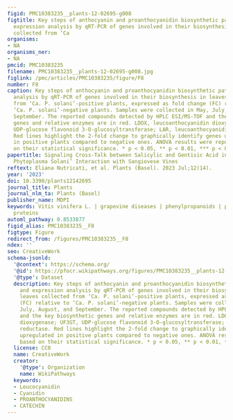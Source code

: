 ```yaml
---
figid: PMC10383235__plants-12-02695-g008
figtitle: Key steps of anthocyanin and proanthocyanidin biosynthetic pathways and
  expression analysis by qRT-PCR of genes involved in their biosynthesis in leaves
  collected from ‘Ca
organisms:
- NA
organisms_ner:
- NA
pmcid: PMC10383235
filename: PMC10383235__plants-12-02695-g008.jpg
figlink: /pmc/articles/PMC10383235/figure/F8
number: F8
caption: Key steps of anthocyanin and proanthocyanidin biosynthetic pathways and expression
  analysis by qRT-PCR of genes involved in their biosynthesis in leaves collected
  from ‘Ca. P. solani’-positive plants, expressed as fold change (FC) relative to
  ‘Ca. P. solani’-negative plants. Samples were collected in May, July, August, and
  September. The reported compounds detected by HPLC ESI/MS-TOF and the key biosynthetic
  genes and relative enzymes are in red. LDOX, leucoanthocyanidin dioxygenase; UF3GT,
  UDP-glucose flavonoid 3-O-glucosyltransferase; LAR, leucoanthocyanidin reductase.
  Red lines highlight the 2-fold change to graphically identify genes upregulated
  in positive plants compared to negative ones. ANOVA results were reported based
  on their statistical significance. * p < 0.05, ** p < 0.01, *** p < 0.001
papertitle: Signaling Cross-Talk between Salicylic and Gentisic Acid in the ‘Candidatus
  Phytoplasma Solani’ Interaction with Sangiovese Vines
reftext: Eliana Nutricati, et al. Plants (Basel). 2023 Jul;12(14).
year: '2023'
doi: 10.3390/plants12142695
journal_title: Plants
journal_nlm_ta: Plants (Basel)
publisher_name: MDPI
keywords: Vitis vinifera L. | grapevine diseases | phenylpropanoids | pathogenesis-related
  proteins
automl_pathway: 0.8533877
figid_alias: PMC10383235__F8
figtype: Figure
redirect_from: /figures/PMC10383235__F8
ndex: ''
seo: CreativeWork
schema-jsonld:
  '@context': https://schema.org/
  '@id': https://pfocr.wikipathways.org/figures/PMC10383235__plants-12-02695-g008.html
  '@type': Dataset
  description: Key steps of anthocyanin and proanthocyanidin biosynthetic pathways
    and expression analysis by qRT-PCR of genes involved in their biosynthesis in
    leaves collected from ‘Ca. P. solani’-positive plants, expressed as fold change
    (FC) relative to ‘Ca. P. solani’-negative plants. Samples were collected in May,
    July, August, and September. The reported compounds detected by HPLC ESI/MS-TOF
    and the key biosynthetic genes and relative enzymes are in red. LDOX, leucoanthocyanidin
    dioxygenase; UF3GT, UDP-glucose flavonoid 3-O-glucosyltransferase; LAR, leucoanthocyanidin
    reductase. Red lines highlight the 2-fold change to graphically identify genes
    upregulated in positive plants compared to negative ones. ANOVA results were reported
    based on their statistical significance. * p < 0.05, ** p < 0.01, *** p < 0.001
  license: CC0
  name: CreativeWork
  creator:
    '@type': Organization
    name: WikiPathways
  keywords:
  - Leucocyanidin
  - Cyanidin
  - PROANTHOCYANIDINS
  - CATECHIN
---
```

